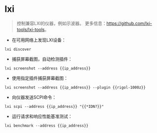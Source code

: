 # lxi

> 控制兼容LXI的仪器，例如示波器。
> 更多信息：<https://github.com/lxi-tools/lxi-tools>。

- 在可用网络上发现LXI设备：

`lxi discover`

- 捕获屏幕截图，自动检测插件：

`lxi screenshot --address {{ip_address}}`

- 使用指定插件捕获屏幕截图：

`lxi screenshot --address {{ip_address}} --plugin {{rigol-1000z}}`

- 向仪器发送SCPI命令：

`lxi scpi --address {{ip_address}} "{{*IDN?}}"`

- 运行请求和响应性能基准测试：

`lxi benchmark --address {{ip_address}}`